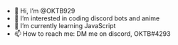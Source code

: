 - 👋 Hi, I’m @OKTB929
- 👀 I’m interested in coding discord bots and anime
- 🌱 I’m currently learning JavaScript
- 📫 How to reach me: DM me on discord, OKTB#4293
